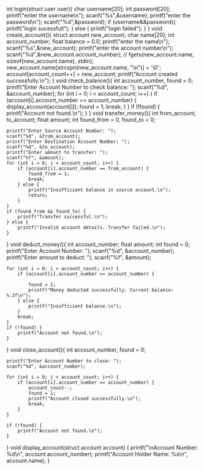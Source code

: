 int login(struct user user){
    char username[20];
    int password[20];
    printf("enter the username\n");
    scanf("%s",&username);
    printf("enter the password\n");
    scanf("%d",&password);
    if (username&&password){
        printf("login sucessfull");
    } else {
        printf("login failed");
    }
}
void create_account(){
    struct account new_account;
    char name[20];
    int account_number;
    float balance = 0.0;
    printf("enter the name\n");
    scanf("%s",&new_account);
    printf("enter the account number\n");
    scanf("%d",&new_account.account_number);
    //  fgets(new_account.name, sizeof(new_account.name), stdin);
    new_account.name[strcspn(new_account.name, "\n")] = '\0';
    account[account_count++] = new_account;
    printf("Account created successfully.\n");
}
void check_balance(){
    int account_number, found = 0;
    printf("Enter Account Number to check balance: ");
    scanf("%d", &account_number);
    for (int i = 0; i < account_count; i++) {
        if (account[i].account_number == account_number) {
            display_account(account[i]);
            found = 1;
            break;
        }
    }
    if (!found) {
        printf("Account not found.\n");
    }
}
void transfer_money(){
    int from_account, to_account;
    float amount;
    int found_from = 0, found_to = 0;

    printf("Enter Source Account Number: ");
    scanf("%d", &from_account);
    printf("Enter Destination Account Number: ");
    scanf("%d", &to_account);
    printf("Enter amount to transfer: ");
    scanf("%f", &amount);
    for (int i = 0; i < account_count; i++) {
        if (account[i].account_number == from_account) {
            found_from = 1;
            break;
        } else {
            printf("Insufficient balance in source account.\n");
            return;
        }
    }
    if (found_from && found_to) {
        printf("Transfer successful.\n");
    } else {
        printf("Invalid account details. Transfer failed.\n");
    }
}
void deduct_money(){
    int account_number;
    float amount;
    int found = 0;
    printf("Enter Account Number: ");
    scanf("%d", &account_number);
    printf("Enter amount to deduct: ");
    scanf("%f", &amount);

    for (int i = 0; i < account_count; i++) {
        if (account[i].account_number == account_number) {

            found = 1;
            printf("Money deducted successfully. Current balance: %.2f\n");
        } else {
            printf("Insufficient balance.\n");
        }
        break;
    }
    if (!found) {
        printf("Account not found.\n");
    }
}
void close_account(){
    int account_number, found = 0;

    printf("Enter Account Number to close: ");
    scanf("%d", &account_number);

    for (int i = 0; i < account_count; i++) {
        if (account[i].account_number == account_number) {
            account_count--;
            found = 1;
            printf("Account closed successfully.\n");
            break;
        }
    }

    if (!found) {
        printf("Account not found.\n");
    }
}
void display_account(struct account account) {
    printf("\nAccount Number: %d\n", account.account_number);
    printf("Account Holder Name: %s\n", account.name);
}
